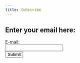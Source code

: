 ```yaml
---
title: Subscribe
---
```

## Enter your email here:
<body class="no-nav">
    <form action="https://formsubmit.co/sophiamarieschiffer@gmail.com" method="POST">
        E-mail:<br>
        <input type="text" name="subscribe" required><br>
        <input type="submit" value="Submit">
    </form>
</body>